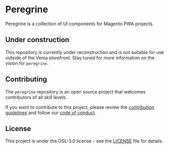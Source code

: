 # Peregrine

Peregrine is a collection of UI components for Magento PWA projects.

## Under construction

This repository is currently under reconstruction and is not suitable for use outside of the Venia storefront. Stay tuned for more information on the vision for `peregrine`.

## Contributing

The `peregrine` repository is an open source project that welcomes contributors of all skill levels.

If you want to contribute to this project, please review the [contribution guidelines] and follow our [code of conduct].

## License

This project is under the OSL-3.0 license - see the [LICENSE] file for details.

[Peregrine documentation]: https://magento-research.github.io/pwa-studio/peregrine/
[contribution guidelines]: .github/CONTRIBUTING.md
[code of conduct]: .github/CODE_OF_CONDUCT.md
[LICENSE]: LICENSE
